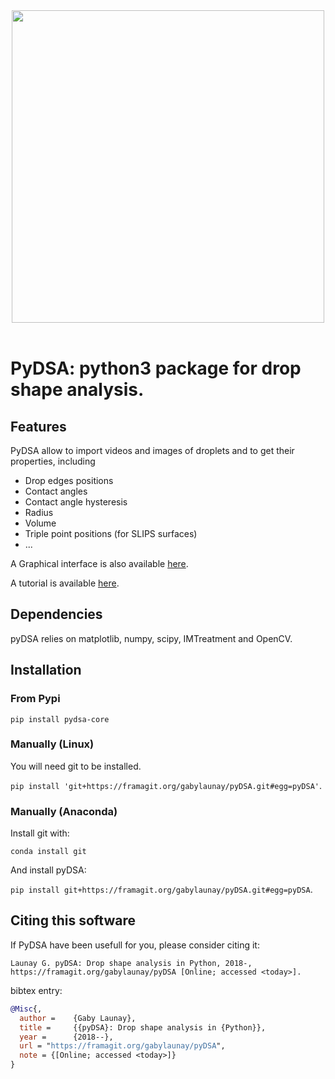 <div align="center">
  <img width=500px" src="https://framagit.org/gabylaunay/pyDSA/raw/master/branding/pyDSA_logo_python_text.svg"><br><br>
</div>

# PyDSA: python3 package for drop shape analysis.

## Features

PyDSA allow to import videos and images of droplets and to get their properties, including

  - Drop edges positions
  - Contact angles
  - Contact angle hysteresis
  - Radius
  - Volume
  - Triple point positions (for SLIPS surfaces)
  - ...

A Graphical interface is also available [here](https://framagit.org/gabylaunay/pyDSAqt5).

A tutorial is available [here](https://gabylaunay.github.io/Python-cookbook/).

## Dependencies

pyDSA relies on matplotlib, numpy, scipy, IMTreatment and OpenCV.

## Installation

### From Pypi

``pip install pydsa-core``

### Manually (Linux)

You will need git to be installed.

``pip install 'git+https://framagit.org/gabylaunay/pyDSA.git#egg=pyDSA'``.

### Manually (Anaconda)

Install git with:

``conda install git``

And install pyDSA:

``pip install git+https://framagit.org/gabylaunay/pyDSA.git#egg=pyDSA``.

## Citing this software

If PyDSA have been usefull for you, please consider citing it:
```
Launay G. pyDSA: Drop shape analysis in Python, 2018-, https://framagit.org/gabylaunay/pyDSA [Online; accessed <today>].
```

bibtex entry:
``` bibtex
@Misc{,
  author =    {Gaby Launay},
  title =     {{pyDSA}: Drop shape analysis in {Python}},
  year =      {2018--},
  url = "https://framagit.org/gabylaunay/pyDSA",
  note = {[Online; accessed <today>]}
}
```
